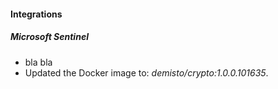 
#### Integrations

##### Microsoft Sentinel

- bla bla
- Updated the Docker image to: *demisto/crypto:1.0.0.101635*.
